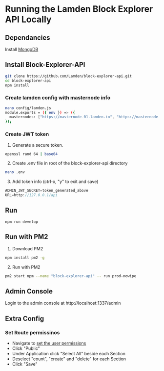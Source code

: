 # Running the Lamden Block Explorer API Locally

## Dependancies
Install [MongoDB](https://www.mongodb.com/)


## Install Block-Explorer-API
``` bash
git clone https://github.com/Lamden/block-explorer-api.git
cd block-explorer-api
npm install

```

### Create lamden config with masternode info
```bash 
nano config/lamden.js
module.exports = ({ env }) => ({
  masternodes: ["https://masternode-01.lamden.io", "https://masternode-02.lamden.io"]
});

```

### Create JWT token
1. Generate a secure token.
```bash
openssl rand 64 | base64
```
2. Create .env file in root of the block-explorer-api directory
```bash
nano .env
```
3. Add token info (ctrl-x, "y" to exit and save)
```javascript
ADMIN_JWT_SECRET=token_generated_above
URL=http://127.0.0.1/api
```

## Run
```
npm run develop
```

## Run with PM2
1. Download PM2
```bash
npm install pm2 -g
```
2. Run with PM2
```bash
pm2 start npm --name "block-explorer-api" -- run prod-nowipe
```

## Admin Console
Login to the admin console at http://localhost:1337/admin

## Extra Config

### Set Route permissinos
- Navigate to [set the user permissions](http://localhost:1337/admin/plugins/users-permissions/roles)
- Click "Public"
- Under Application click "Select All" beside each Section
- Deselect "count", "create" and "delete" for each Section
- Click "Save"



